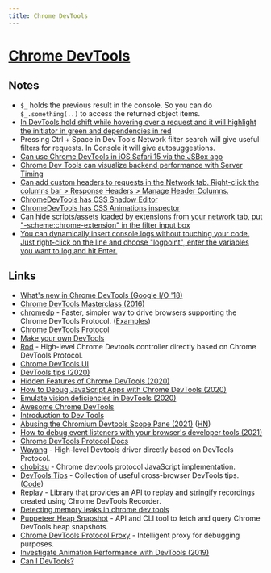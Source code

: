```yaml
---
title: Chrome DevTools
---
```


# [Chrome DevTools](https://developer.chrome.com/devtools)

## Notes

- `$_` holds the previous result in the console. So you can do `$_.something(..)` to access the returned object items.
- [In DevTools hold shift while hovering over a request and it will highlight the initiator in green and dependencies in red](https://twitter.com/addyosmani/status/1260479896888975362)
- Pressing Ctrl + Space in Dev Tools Network filter search will give useful filters for requests. In Console it will give autosuggestions.
- [Can use Chrome DevTools in iOS Safari 15 via the JSBox app](https://twitter.com/Baconbrix/status/1441840354563530756)
- [Chrome Dev Tools can visualize backend performance with Server Timing](https://twitter.com/addyosmani/status/1445644998477815808)
- [Can add custom headers to requests in the Network tab. Right-click the columns bar > Response Headers > Manage Header Columns.](https://twitter.com/dhh/status/1445036316023005195)
- [ChromeDevTools has CSS Shadow Editor](https://twitter.com/addyosmani/status/1447456939466706946)
- [ChromeDevTools has CSS Animations inspector](https://twitter.com/addyosmani/status/1447079452987387905)
- [Can hide scripts/assets loaded by extensions from your network tab, put "-scheme:chrome-extension" in the filter input box](https://twitter.com/threepointone/status/1446064032407080966)
- [You can dynamically insert console.logs without touching your code. Just right-click on the line and choose "logpoint", enter the variables you want to log and hit Enter.](https://twitter.com/marvinhagemeist/status/1527356830757933058)

## Links

- [What's new in Chrome DevTools (Google I/O '18)](https://www.youtube.com/watch?v=mfuE53x4b3k)
- [Chrome DevTools Masterclass (2016)](https://www.youtube.com/watch?v=KykP5Z5E4kA)
- [chromedp](https://github.com/chromedp/chromedp) - Faster, simpler way to drive browsers supporting the Chrome DevTools Protocol. ([Examples](https://github.com/chromedp/examples))
- [Chrome DevTools Protocol](https://github.com/ChromeDevTools/devtools-protocol)
- [Make your own DevTools](https://kentcdodds.com/blog/make-your-own-dev-tools)
- [Rod](https://github.com/ysmood/rod) - High-level Chrome Devtools controller directly based on Chrome DevTools Protocol.
- [Chrome DevTools UI](https://github.com/ChromeDevTools/devtools-frontend)
- [DevTools tips (2020)](https://twitter.com/brian_d_vaughn/status/1250659369496145921)
- [Hidden Features of Chrome DevTools (2020)](https://martinheinz.dev/blog/33)
- [How to Debug JavaScript Apps with Chrome DevTools (2020)](https://blog.asayer.io/how-to-debug-javascript-apps-with-chrome-devtools)
- [Emulate vision deficiencies in DevTools (2020)](https://addyosmani.com/blog/emulate-vision-deficiencies-devtools/)
- [Awesome Chrome DevTools](https://github.com/ChromeDevTools/awesome-chrome-devtools)
- [Introduction to Dev Tools](https://github.com/jkup/mastering-chrome-devtools)
- [Abusing the Chromium Devtools Scope Pane (2021)](https://medium.com/@weizmangal/javascript-anti-debugging-some-next-level-sh-t-part-2-abusing-chromium-devtools-scope-pane-b2796c00331d) ([HN](https://news.ycombinator.com/item?id=28422781))
- [How to debug event listeners with your browser's developer tools (2021)](https://gomakethings.com/how-to-debug-event-listeners-with-your-browsers-developer-tools/)
- [Chrome DevTools Protocol Docs](https://chromedevtools.github.io/devtools-protocol/)
- [Wayang](https://github.com/go-rod/wayang) - High-level Devtools driver directly based on DevTools Protocol.
- [chobitsu](https://github.com/liriliri/chobitsu) - Chrome devtools protocol JavaScript implementation.
- [DevTools Tips](https://devtoolstips.org/) - Collection of useful cross-browser DevTools tips. ([Code](https://github.com/captainbrosset/devtools-tips))
- [Replay](https://github.com/puppeteer/replay) - Library that provides an API to replay and stringify recordings created using Chrome DevTools Recorder.
- [Detecting memory leaks in chrome dev tools](https://twitter.com/mgechev/status/1519534448227803138)
- [Puppeteer Heap Snapshot](https://github.com/adriancooney/puppeteer-heap-snapshot) - API and CLI tool to fetch and query Chrome DevTools heap snapshots.
- [Chrome DevTools Protocol Proxy](https://github.com/wendigo/chrome-protocol-proxy) - Intelligent proxy for debugging purposes.
- [Investigate Animation Performance with DevTools (2019)](https://calibreapp.com/blog/investigate-animation-performance-with-devtools)
- [Can I DevTools?](https://www.canidev.tools/)
